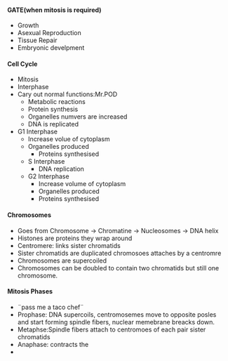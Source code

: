 #### GATE(when mitosis is required)
 - Growth
 - Asexual Reproduction
 - Tissue Repair
 - Embryonic develpment
#### Cell Cycle
 - Mitosis
 - Interphase
 - Cary out normal functions:Mr.POD
	 - Metabolic reactions
	 - Protein synthesis
	 - Organelles numvers are increased
	 - DNA is replicated
 - G1 Interphase
	 - Increase volue of cytoplasm
	 - Organelles produced
		 - Proteins synthesised
	 - S Interphase
		 - DNA replication
	 - G2 Interphase
		 - Increase volume of cytoplasm
		 - Organelles produced
		 - Proteins synthesised
#### Chromosomes
 - Goes from Chromosome -> Chromatine -> Nucleosomes ->  DNA helix
 - Histones are proteins they wrap around
 - Centromere: links sister chromatids
 - Sister chromatids are duplicated chromosoes attaches by a centromre
 - Chromosomes are supercoiled 
 - Chromosomes can be doubled to contain two chromatids but still one chromosome.
#### Mitosis Phases
 - ¨pass me a taco chef¨
 - Prophase: DNA supercoils, centromosemes move to opposite posles and start forming spindle fibers, nuclear memebrane breacks down.
 - Metaphse:Spindle fibers attach to centromoes of each pair sister chromatids
 - Anaphase: contracts the 
 - 

 
<!--stackedit_data:
eyJoaXN0b3J5IjpbMTQ4MDYwODg1LDE0MDM0ODYyODcsLTM0MD
E1Mzc2NCwxMjE2MjE2MDM0LDM2MDY2NDIxOV19
-->